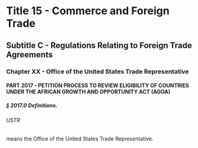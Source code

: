
# Title 15 - Commerce and Foreign Trade
## Subtitle C - Regulations Relating to Foreign Trade Agreements
### Chapter XX - Office of the United States Trade Representative
#### PART 2017 - PETITION PROCESS TO REVIEW ELIGIBILITY OF COUNTRIES UNDER THE AFRICAN GROWTH AND OPPORTUNITY ACT (AGOA)
##### § 2017.0 Definitions.
###### USTR

means the Office of the United States Trade Representative.

